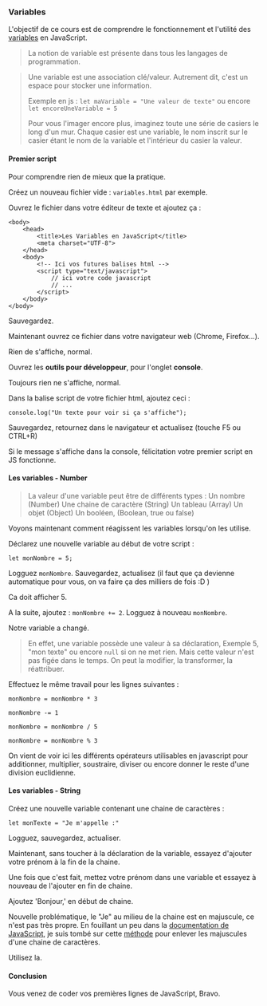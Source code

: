 ### Variables

L'objectif de ce cours est de comprendre le fonctionnement et l'utilité des [variables](https://fr.wikipedia.org/wiki/Variable_(informatique)) en JavaScript.

> La notion de variable est présente dans tous les langages de programmation.

> Une variable est une association clé/valeur. 
> Autrement dit, c'est un espace pour stocker une information.
>
> Exemple en js :
> `let maVariable = "Une valeur de texte"`
> ou encore
> `let encoreUneVariable = 5`
>
> Pour vous l'imager encore plus, imaginez toute une série de casiers le long d'un mur. Chaque casier est une variable, le nom inscrit sur le casier étant le nom de la variable et l'intérieur du casier la valeur.


#### Premier script

Pour comprendre rien de mieux que la pratique.

Créez un nouveau fichier vide : `variables.html` par exemple.

Ouvrez le fichier dans votre éditeur de texte et ajoutez ça :

```
<body>
    <head>
        <title>Les Variables en JavaScript</title>
        <meta charset="UTF-8">
    </head>
    <body>
        <!-- Ici vos futures balises html -->
        <script type="text/javascript">
            // ici votre code javascript
            // ...
        </script>
    </body>
</body>
```

Sauvegardez.

Maintenant ouvrez ce fichier dans votre navigateur web (Chrome, Firefox...).

Rien de s'affiche, normal.

Ouvrez les **outils pour développeur**, pour l'onglet **console**.

Toujours rien ne s'affiche, normal.

Dans la balise script de votre fichier html, ajoutez ceci :

``` 
console.log("Un texte pour voir si ça s'affiche");
```

Sauvegardez, retournez dans le navigateur et actualisez (touche F5 ou CTRL+R)

Si le message s'affiche dans la console, félicitation votre premier script en JS fonctionne.

#### Les variables - Number

> La valeur d'une variable peut être de différents types :
> Un nombre (Number)
> Une chaine de caractère (String)
> Un tableau (Array)
> Un objet (Object)
> Un booléen, (Boolean, true ou false) 

Voyons maintenant comment réagissent les variables lorsqu'on les utilise.

Déclarez une nouvelle variable au début de votre script :

```
let monNombre = 5;
```

Logguez `monNombre`. Sauvegardez, actualisez (il faut que ça devienne automatique pour vous, on va faire ça des milliers de fois :D )

Ca doit afficher 5.

A la suite, ajoutez : `monNombre += 2`. Logguez à nouveau `monNombre`.

Notre variable a changé.

> En effet, une variable possède une valeur à sa déclaration, Exemple 5, "mon texte" ou encore `null` si on ne met rien.
> Mais cette valeur n'est pas figée dans le temps. On peut la modifier, la transformer, la réattribuer.

Effectuez le même travail pour les lignes suivantes :

`monNombre = monNombre * 3`

`monNombre -= 1`

`monNombre = monNombre / 5`

`monNombre = monNombre % 3`

On vient de voir ici les différents opérateurs utilisables en javascript pour additionner, multiplier, soustraire, diviser ou encore donner le reste d'une division euclidienne.

#### Les variables - String

Créez une nouvelle variable contenant une chaine de caractères :

`let monTexte = "Je m'appelle :"`

Logguez, sauvegardez, actualiser.

Maintenant, sans toucher à la déclaration de la variable, essayez d'ajouter votre prénom à la fin de la chaine.

Une fois que c'est fait, mettez votre prénom dans une variable et essayez à nouveau de l'ajouter en fin de chaine.

Ajoutez 'Bonjour,' en début de chaine.

Nouvelle problématique, le "Je" au milieu de la chaine est en majuscule, ce n'est pas très propre.
En fouillant un peu dans la [documentation de JavaScript](https://developer.mozilla.org/fr/docs/Web/JavaScript), je suis tombé sur cette [méthode](https://developer.mozilla.org/fr/docs/Web/JavaScript/Reference/Objets_globaux/String/toLowerCase) pour enlever les majuscules d'une chaine de caractères.

Utilisez la.

#### Conclusion

Vous venez de coder vos premières lignes de JavaScript, Bravo.
